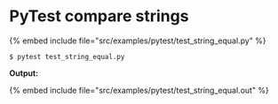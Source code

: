 # PyTest compare strings

{% embed include file="src/examples/pytest/test_string_equal.py" %}

```
$ pytest test_string_equal.py
```


**Output:**

{% embed include file="src/examples/pytest/test_string_equal.out" %}


